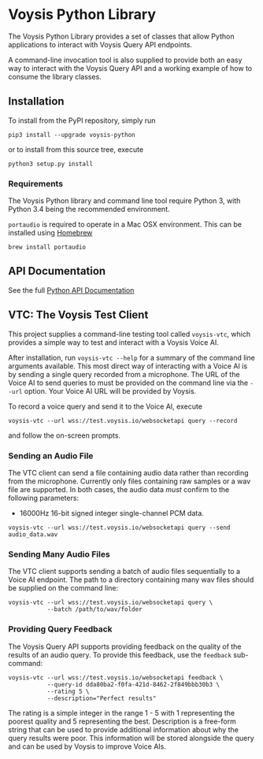 # Voysis Python Library

The Voysis Python Library provides a set of classes that allow Python
applications to interact with Voysis Query API endpoints.

A command-line invocation tool is also supplied to provide both an
easy way to interact with the Voysis Query API and a working example
of how to consume the library classes.

## Installation

To install from the PyPI repository, simply run

```
pip3 install --upgrade voysis-python
```

or to install from this source tree, execute

```
python3 setup.py install
```

### Requirements

The Voysis Python library and command line tool require Python 3, with
Python 3.4 being the recommended environment.

`portaudio` is required to operate in a Mac OSX environment. This can
be installed using [Homebrew](https://brew.sh)

```
brew install portaudio 
```

## API Documentation

See the full [Python API Documentation](https://voysis.readthedocs.io/python)

## VTC: The Voysis Test Client

This project supplies a command-line testing tool called `voysis-vtc`, which
provides a simple way to test and interact with a Voysis Voice AI.

After installation, run `voysis-vtc --help` for a summary of the command line
arguments available. This most direct way of interacting with a Voice AI
is by sending a single query recorded from a microphone. The URL of the
Voice AI to send queries to must be provided on the command line via the
`--url` option. Your Voice AI URL will be provided by Voysis.

To record a voice query and send it to the Voice AI, execute

```
voysis-vtc --url wss://test.voysis.io/websocketapi query --record
```

and follow the on-screen prompts.

### Sending an Audio File

The VTC client can send a file containing audio data rather than recording
from the microphone. Currently only files containing raw samples or a wav
file are supported. In both cases, the audio data _must_ confirm to the
following parameters:

 * 16000Hz 16-bit signed integer single-channel PCM data.

```
voysis-vtc --url wss://test.voysis.io/websocketapi query --send audio_data.wav
```

### Sending Many Audio Files

The VTC client supports sending a batch of audio files sequentially to
a Voice AI endpoint. The path to a directory containing many wav files
should be supplied on the command line:

```
voysis-vtc --url wss://test.voysis.io/websocketapi query \
           --batch /path/to/wav/folder
``` 

### Providing Query Feedback

The Voysis Query API supports providing feedback on the quality of the
results of an audio query. To provide this feedback, use the `feedback`
sub-command:

```
voysis-vtc --url wss://test.voysis.io/websocketapi feedback \
           --query-id dda80ba2-f0fa-421d-8462-2f849bbb30b3 \
           --rating 5 \
           --description="Perfect results"
```

The rating is a simple integer in the range 1 - 5 with 1 representing the
poorest quality and 5 representing the best. Description is a free-form
string that can be used to provide additional information about why the
query results were poor. This information will be stored alongside the
query and can be used by Voysis to improve Voice AIs.
